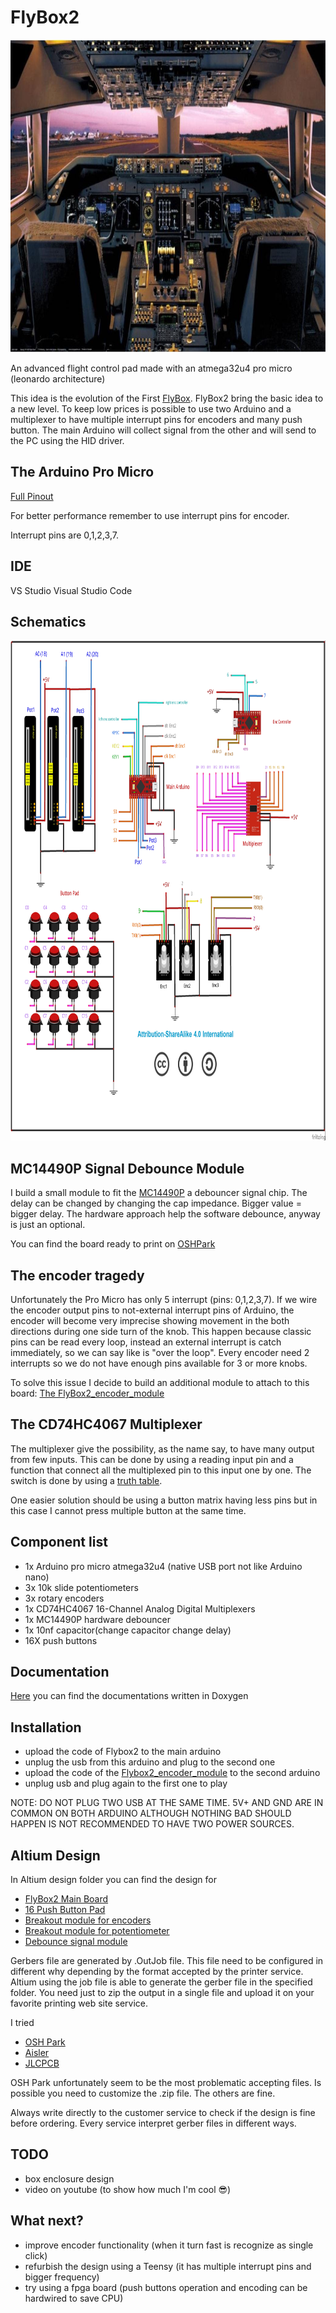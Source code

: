 # FlyBox2

<p align="center">
<img src="https://github.com/mancio/FlyBox2/blob/master/pictures/747cockpit.JPG" width="700" height="500" />
</p>

An advanced flight control pad made with an atmega32u4 pro micro (leonardo architecture)

This idea is the evolution of the First [FlyBox](https://github.com/mancio/FlyBox). FlyBox2 bring the basic idea to a new level. To keep low prices is possible to use two Arduino and a multiplexer to have multiple interrupt pins for encoders and many push button.
The main Arduino will collect signal from the other and will send to the PC using the HID driver. 

## The Arduino Pro Micro
[Full Pinout](https://cdn.sparkfun.com/datasheets/Dev/Arduino/Boards/ProMicro16MHzv1.pdf)

For better performance remember to use interrupt pins for encoder. 

Interrupt pins are 0,1,2,3,7.

## IDE
VS Studio Visual Studio Code 

## Schematics

<p align="center">
<img src="https://github.com/mancio/FlyBox2/blob/master/fritzing/project/main_with_module_bb.jpg" width="850" height="800" />
</p>

## MC14490P Signal Debounce Module

I build a small module to fit the [MC14490P](https://www.onsemi.com/pub/Collateral/MC14490-D.PDF) a debouncer signal chip. The delay can be changed by changing the cap impedance. Bigger value = bigger delay.
The hardware approach help the software debounce, anyway is just an optional.

You can find the board ready to print on [OSHPark](https://oshpark.com/shared_projects/8fIAeRlI)

## The encoder tragedy 

Unfortunately the Pro Micro has only 5 interrupt (pins: 0,1,2,3,7). If we wire the encoder output pins to not-external interrupt pins of Arduino, the encoder will become very imprecise showing movement in the both directions during one side turn of the knob.
This happen because classic pins can be read every loop, instead an external interrupt is catch immediately, so we can say like is "over the loop".
Every encoder need 2 interrupts so we do not have enough pins available for 3 or more knobs.

To solve this issue I decide to build an additional module to attach to this board: [The FlyBox2_encoder_module](https://github.com/mancio/FlyBox2_encoder_module)

## The CD74HC4067 Multiplexer

The multiplexer give the possibility, as the name say, to have many output from few inputs. This can be done by using a
reading input pin and a function that connect all the multiplexed pin to this input one by one. The switch is done by using a [truth table](https://www.instructables.com/id/Tutorial-74HC4067-16-Channel-Analog-Multiplexer-De/).

One easier solution should be using a button matrix having less pins but in this case I cannot press multiple button at the same 
time.

## Component list

* 1x Arduino pro micro atmega32u4 (native USB port not like Arduino nano)
* 3x 10k slide potentiometers
* 3x rotary encoders 
* 1x CD74HC4067 16-Channel Analog Digital Multiplexers
* 1x MC14490P hardware debouncer
* 1x 10nf capacitor(change capacitor change delay)
* 16X push buttons

## Documentation

[Here](http://mancioboxblog.altervista.org/flybox2Doc/files.html) you can find the documentations written in Doxygen 

## Installation

* upload the code of Flybox2 to the main arduino
* unplug the usb from this arduino and plug to the second one
* upload the code of the [Flybox2_encoder_module](https://github.com/mancio/FlyBox2_encoder_module) to the second arduino
* unplug usb and plug again to the first one to play

NOTE: DO NOT PLUG TWO USB AT THE SAME TIME. 5V+ AND GND ARE IN COMMON ON BOTH ARDUINO
ALTHOUGH NOTHING BAD SHOULD HAPPEN IS NOT RECOMMENDED TO HAVE TWO POWER SOURCES.

## Altium Design

In Altium design folder you can find the design for
* [FlyBox2 Main Board](https://github.com/mancio/FlyBox2/tree/master/AltiumProject/Flybox2_main_board)
* [16 Push Button Pad](https://github.com/mancio/FlyBox2/tree/master/AltiumProject/ButtonPad)
* [Breakout module for encoders](https://github.com/mancio/FlyBox2/tree/master/AltiumProject/Encoder_Breakout_Module)
* [Breakout module for potentiometer](https://github.com/mancio/FlyBox2/tree/master/AltiumProject/Potentiometer_breakout_module)
* [Debounce signal module](https://github.com/mancio/FlyBox2/tree/master/AltiumProject/MC14490P_module)

Gerbers file are generated by .OutJob file. This file need to be configured in different why depending by the
format accepted by the printer service.
Altium using the job file is able to generate the gerber file in the specified folder. You need just to zip the output in a single file and upload it on your favorite printing web site service.

I tried
* [OSH Park](https://oshpark.com/)
* [Aisler](https://aisler.net/)
* [JLCPCB](https://jlcpcb.com/)

OSH Park unfortunately seem to be the most problematic accepting files. Is possible you need to customize the .zip file.
The others are fine.

Always write directly to the customer service to check if the design is fine before ordering. Every service interpret gerber
files in different ways.

## TODO
* box enclosure design
* video on youtube (to show how much I'm cool 😎)

## What next?

* improve encoder functionality (when it turn fast is recognize as single click)
* refurbish the design using a Teensy (it has multiple interrupt pins and bigger frequency)
* try using a fpga board (push buttons operation and encoding can be hardwired to save CPU)


